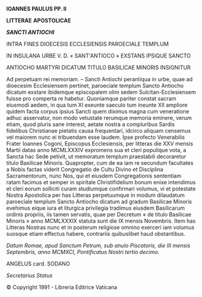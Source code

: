 **IOANNES PAULUS PP. II**

**LITTERAE** **APOSTOLICAE**

***SANCTI ANTIOCHI***

INTRA FINES DIOECESIS ECCLESIENSIS PAROECIALE TEMPLUM

IN INSULANA URBE V. D. « SANT'ANTIOCO » EXSTANS IPSIQUE SANCTO

ANTIOCHO MARTYRI DICATUM TITULO BASILICAE MINORIS INSIGNITUR

Ad perpetuam rei memoriam. – Sancti Antiochi perantiqua in urbe, quae ad dioecesim Ecclesiensem pertinet, paroeciale templum Sancto Antiocho dicatum exstare ibidemque episcopalem olim sedem Sulcitan-Ecclesiensem fuisse pro comperta re habetur. Quoniamque pariter constat sacram eiusmodi aedem, in qua tum XI exeunte saeculo tum ineunte XII ampliore quidem facta corpus ipsius Sancti quem diximus magna cum veneratione adhuc asservatur, non modo vetustate rerumque memoria eminere, verum etiam, quod pluris sane interest, aetate nostra a compluribus Sardis fidelibus Christianae pietatis causa frequentari, idcirco aliquam censemus vel maiorem nunc ei tribuendam esse laudem. Ipse profecto Venerabilis Frater Ioannes Cogoni, Episcopus Ecclesiensis, per litteras die XXV mensis Martii datas anno MCMLXXXIV expromens sua et cleri populique vota, a Sancta hac Sede petivit, ut memoratum templum praestabili decoraretur titulo Basilicae Minoris. Quapropter, cum de ea iam re secundum facultates a Nobis factas viderit Congregatio de Cultu Divino et Disciplina Sacramentorum, nunc Nos, qui et eiusdem Congregationis sententiam ratam facimus et semper in spiritale Christifidelium bonum enixe intendimus et cleri eorum solliciti curam studiumque confirmari volumus, vi et potestate Nostra Apostolica per has Litteras perpetuumque in modum dilaudatum paroeciale templum Sancto Antiocho dicatum ad gradum Basilicae Minoris evehimus eique iura et liturgica privilegia tradimus eiusdem Basilicarum ordinis propriis, iis tamen servatis, quae per Decretum « de titulo Basilicae Minoris » anno MCMLXXXIX statuta sunt die IX mensis Novembris. Item has Litteras Nostras nunc et in posterum religiose omnino exerceri iam volumus suosque etiam effectus habere, contrariis quibuslibet haud obstantibus.

*Datum Romae, apud Sanctum Petrum, sub anulo Piscatoris, die III mensis Septembris, anno MCMXCI, Pontificatus Nostri tertio decimo.*

ANGELUS card. SODANO

*Secretarius Status*

© Copyright 1991 - Libreria Editrice Vaticana